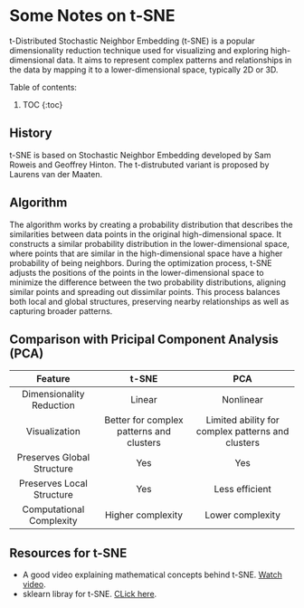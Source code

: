 # Some Notes on t-SNE

t-Distributed Stochastic Neighbor Embedding (t-SNE) is a popular dimensionality reduction technique used for visualizing and exploring high-dimensional data. It aims to represent complex patterns and relationships in the data by mapping it to a lower-dimensional space, typically 2D or 3D.

Table of contents:

1. TOC
{:toc}

## History
t-SNE is based on Stochastic Neighbor Embedding developed by Sam Roweis and Geoffrey Hinton. The t-distrubuted variant is proposed by Laurens van der Maaten.

## Algorithm
The algorithm works by creating a probability distribution that describes the similarities between data points in the original high-dimensional space. It constructs a similar probability distribution in the lower-dimensional space, where points that are similar in the high-dimensional space have a higher probability of being neighbors. 
During the optimization process, t-SNE adjusts the positions of the points in the lower-dimensional space to minimize the difference between the two probability distributions, aligning similar points and spreading out dissimilar points. This process balances both local and global structures, preserving nearby relationships as well as capturing broader patterns.

## Comparison with Pricipal Component Analysis (PCA)

| Feature | t-SNE | PCA |
|:-:|:-:|:-:|
| Dimensionality Reduction | Linear | Nonlinear |
| Visualization | Better for complex patterns and clusters | Limited ability for complex patterns and clusters |
| Preserves Global Structure | Yes | Yes |
| Preserves Local Structure | Yes | Less efficient |
| Computational Complexity | Higher complexity | Lower complexity |

## Resources for t-SNE
- A good video explaining mathematical concepts behind t-SNE. [Watch video](https://www.youtube.com/watch?v=NEaUSP4YerM&t=634s).
- sklearn libray for t-SNE. [CLick here](https://scikit-learn.org/stable/modules/generated/sklearn.manifold.TSNE.html).
